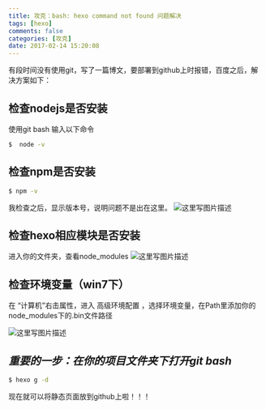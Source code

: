 ```yaml
---
title: 攻克：bash: hexo command not found 问题解决
tags: [hexo]
comments: false
categories: [攻克]
date: 2017-02-14 15:20:08
---
```

有段时间没有使用git，写了一篇博文，要部署到github上时报错，百度之后，解决方案如下：

## 检查nodejs是否安装
使用git bash 输入以下命令
``` bash
$  node -v
```

## 检查npm是否安装

``` bash
$ npm -v
```
我检查之后，显示版本号，说明问题不是出在这里。
![这里写图片描述](http://img.blog.csdn.net/20170220124246732?watermark/2/text/aHR0cDovL2Jsb2cuY3Nkbi5uZXQva2l0dG93YW5n/font/5a6L5L2T/fontsize/400/fill/I0JBQkFCMA==/dissolve/70/gravity/SouthEast)
## 检查hexo相应模块是否安装
进入你的文件夹，查看node_modules
![这里写图片描述](http://img.blog.csdn.net/20170220125529072?watermark/2/text/aHR0cDovL2Jsb2cuY3Nkbi5uZXQva2l0dG93YW5n/font/5a6L5L2T/fontsize/400/fill/I0JBQkFCMA==/dissolve/70/gravity/SouthEast)
## 检查环境变量（win7下）
在 “计算机”右击属性，进入 高级环境配置 ，选择环境变量，在Path里添加你的node_modules下的.bin文件路径

![这里写图片描述](http://img.blog.csdn.net/20170220125703957?watermark/2/text/aHR0cDovL2Jsb2cuY3Nkbi5uZXQva2l0dG93YW5n/font/5a6L5L2T/fontsize/400/fill/I0JBQkFCMA==/dissolve/70/gravity/SouthEast)


## *重要的一步：在你的项目文件夹下打开git bash*

``` bash
$ hexo g -d
```
现在就可以将静态页面放到github上啦！！！




